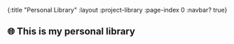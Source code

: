 {:title "Personal Library"
 :layout :project-library
 :page-index 0
 :navbar? true}
 
 <section class="section is-large is-red">
 <h1 class="title">🌐 This is my personal library</h1>
 <div id="main" class="container">
 </div>
 </section>
        
        

